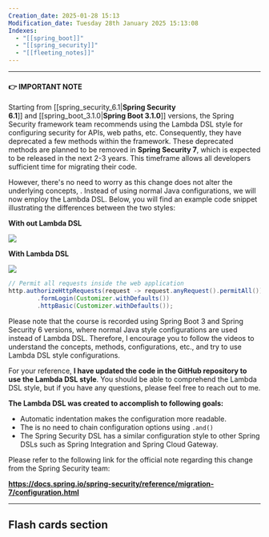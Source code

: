 ```yaml
---
Creation_date: 2025-01-28 15:13
Modification_date: Tuesday 28th January 2025 15:13:08
Indexes:
  - "[[spring_boot]]"
  - "[[spring_security]]"
  - "[[fleeting_notes]]"
---
```


----

#### 👉 IMPORTANT NOTE

Starting from [[spring_security_6.1|**Spring Security 6.1**]] and [[spring_boot_3.1.0|**Spring Boot 3.1.0**]] versions, the Spring Security framework team recommends using the Lambda DSL style for configuring security for APIs, web paths, etc. Consequently, they have deprecated a few methods within the framework. These deprecated methods are planned to be removed in **Spring Security 7**, which is expected to be released in the next 2-3 years. This timeframe allows all developers sufficient time for migrating their code.

However, there's no need to worry as this change does not alter the underlying concepts, . Instead of using normal Java configurations, we will now employ the Lambda DSL. Below, you will find an example code snippet illustrating the differences between the two styles:

**With out Lambda DSL**

![](https://img-c.udemycdn.com/redactor/raw/article_lecture/2023-05-26_11-39-15-2626f435f4fae7b5d3ca25bf99364818.png)

**With Lambda DSL**

![](https://img-c.udemycdn.com/redactor/raw/article_lecture/2023-05-26_11-39-16-0a5cd428049ac21721327deb2a1e40d9.png)

```java
// Permit all requests inside the web application  
http.authorizeHttpRequests(request -> request.anyRequest().permitAll())  
        .formLogin(Customizer.withDefaults())  
        .httpBasic(Customizer.withDefaults());
```

Please note that the course is recorded using Spring Boot 3 and Spring Security 6 versions, where normal Java style configurations are used instead of Lambda DSL. Therefore, I encourage you to follow the videos to understand the concepts, methods, configurations, etc., and try to use Lambda DSL style configurations.

For your reference, **I have updated the code in the GitHub repository to use the Lambda DSL style**. You should be able to comprehend the Lambda DSL style, but if you have any questions, please feel free to reach out to me.

**The Lambda DSL was created to accomplish to following goals:**
- Automatic indentation makes the configuration more readable.
- The is no need to chain configuration options using `.and()`
- The Spring Security DSL has a similar configuration style to other Spring DSLs such as Spring Integration and Spring Cloud Gateway.
    
Please refer to the following link for the official note regarding this change from the Spring Security team:

**https://docs.spring.io/spring-security/reference/migration-7/configuration.html**



















---
## Flash cards section
